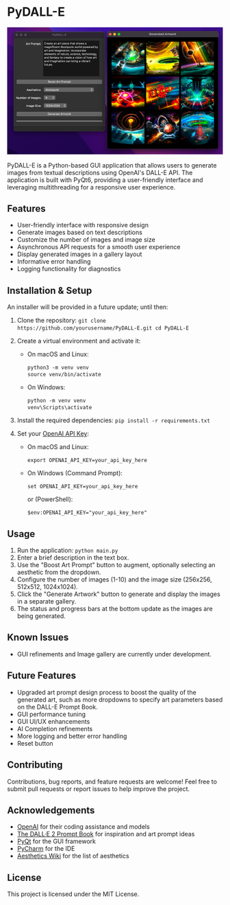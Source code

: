 # PyDALL-E

![img.png](img.png)

PyDALL-E is a Python-based GUI application that allows users to generate images from textual descriptions using OpenAI's DALL-E API. The application is built with PyQt6, providing a user-friendly interface and leveraging multithreading for a responsive user experience.

## Features

- User-friendly interface with responsive design
- Generate images based on text descriptions
- Customize the number of images and image size
- Asynchronous API requests for a smooth user experience
- Display generated images in a gallery layout
- Informative error handling
- Logging functionality for diagnostics

## Installation & Setup

An installer will be provided in a future update; until then:

1. Clone the repository: `git clone https://github.com/yourusername/PyDALL-E.git cd PyDALL-E`

2. Create a virtual environment and activate it:
   - On macOS and Linux:
     ```
     python3 -m venv venv
     source venv/bin/activate
     ```
   - On Windows:
     ```
     python -m venv venv
     venv\Scripts\activate
     ```

3. Install the required dependencies: `pip install -r requirements.txt`

4. Set your [OpenAI API Key](https://beta.openai.com/signup/):
   - On macOS and Linux:
     ```
     export OPENAI_API_KEY=your_api_key_here
     ```
   - On Windows (Command Prompt):
     ```
     set OPENAI_API_KEY=your_api_key_here
     ```
     or (PowerShell):
     ```
     $env:OPENAI_API_KEY="your_api_key_here"
     ```

## Usage

1. Run the application: `python main.py`
2. Enter a brief description in the text box.
3. Use the "Boost Art Prompt" button to augment, optionally selecting an aesthetic from the dropdown.
4. Configure the number of images (1-10) and the image size (256x256, 512x512, 1024x1024).
5. Click the "Generate Artwork" button to generate and display the images in a separate gallery.
6. The status and progress bars at the bottom update as the images are being generated.

## Known Issues

- GUI refinements and Image gallery are currently under development.

## Future Features

- Upgraded art prompt design process to boost the quality of the generated art, such as more dropdowns to specify art parameters based on the DALL-E Prompt Book.
- GUI performance tuning
- GUI UI/UX enhancements
- AI Completion refinements
- More logging and better error handling
- Reset button

## Contributing

Contributions, bug reports, and feature requests are welcome! Feel free to submit pull requests or report issues to help improve the project.

## Acknowledgements

- [OpenAI](https://openai.com) for their coding assistance and models
- [The DALL·E 2 Prompt Book](https://dallery.gallery/the-dalle-2-prompt-book/) for inspiration and art prompt ideas
- [PyQt](https://www.riverbankcomputing.com/software/pyqt/) for the GUI framework
- [PyCharm](https://www.jetbrains.com/pycharm/) for the IDE
- [Aesthetics Wiki](https://aesthetics.fandom.com/wiki/List_of_Aesthetics) for the list of aesthetics

## License

This project is licensed under the MIT License.
